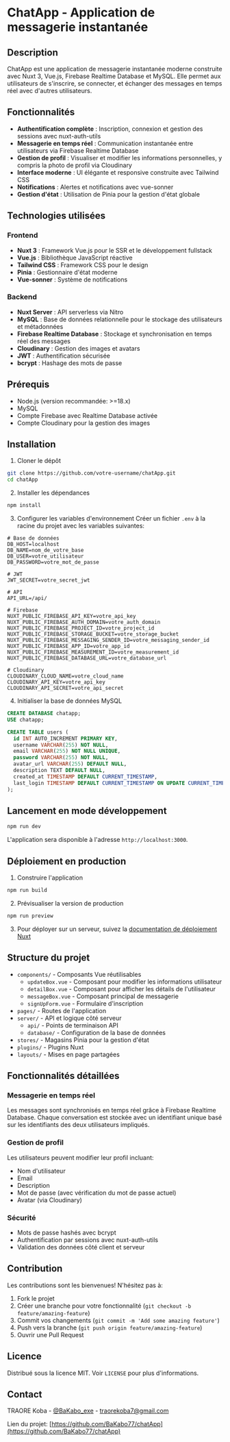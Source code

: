 # ChatApp - Application de messagerie instantanée

## Description
ChatApp est une application de messagerie instantanée moderne construite avec Nuxt 3, Vue.js, Firebase Realtime Database et MySQL. Elle permet aux utilisateurs de s'inscrire, se connecter, et échanger des messages en temps réel avec d'autres utilisateurs.

## Fonctionnalités

- **Authentification complète** : Inscription, connexion et gestion des sessions avec nuxt-auth-utils
- **Messagerie en temps réel** : Communication instantanée entre utilisateurs via Firebase Realtime Database
- **Gestion de profil** : Visualiser et modifier les informations personnelles, y compris la photo de profil via Cloudinary
- **Interface moderne** : UI élégante et responsive construite avec Tailwind CSS
- **Notifications** : Alertes et notifications avec vue-sonner
- **Gestion d'état** : Utilisation de Pinia pour la gestion d'état globale

## Technologies utilisées

### Frontend
- **Nuxt 3** : Framework Vue.js pour le SSR et le développement fullstack
- **Vue.js** : Bibliothèque JavaScript réactive
- **Tailwind CSS** : Framework CSS pour le design
- **Pinia** : Gestionnaire d'état moderne
- **Vue-sonner** : Système de notifications

### Backend
- **Nuxt Server** : API serverless via Nitro
- **MySQL** : Base de données relationnelle pour le stockage des utilisateurs et métadonnées
- **Firebase Realtime Database** : Stockage et synchronisation en temps réel des messages
- **Cloudinary** : Gestion des images et avatars
- **JWT** : Authentification sécurisée
- **bcrypt** : Hashage des mots de passe

## Prérequis

- Node.js (version recommandée: >=18.x)
- MySQL
- Compte Firebase avec Realtime Database activée
- Compte Cloudinary pour la gestion des images

## Installation

1. Cloner le dépôt
```bash
git clone https://github.com/votre-username/chatApp.git
cd chatApp
```

2. Installer les dépendances
```bash
npm install
```

3. Configurer les variables d'environnement
Créer un fichier `.env` à la racine du projet avec les variables suivantes:

```env
# Base de données
DB_HOST=localhost
DB_NAME=nom_de_votre_base
DB_USER=votre_utilisateur
DB_PASSWORD=votre_mot_de_passe

# JWT
JWT_SECRET=votre_secret_jwt

# API
API_URL=/api/

# Firebase
NUXT_PUBLIC_FIREBASE_API_KEY=votre_api_key
NUXT_PUBLIC_FIREBASE_AUTH_DOMAIN=votre_auth_domain
NUXT_PUBLIC_FIREBASE_PROJECT_ID=votre_project_id
NUXT_PUBLIC_FIREBASE_STORAGE_BUCKET=votre_storage_bucket
NUXT_PUBLIC_FIREBASE_MESSAGING_SENDER_ID=votre_messaging_sender_id
NUXT_PUBLIC_FIREBASE_APP_ID=votre_app_id
NUXT_PUBLIC_FIREBASE_MEASUREMENT_ID=votre_measurement_id
NUXT_PUBLIC_FIREBASE_DATABASE_URL=votre_database_url

# Cloudinary
CLOUDINARY_CLOUD_NAME=votre_cloud_name
CLOUDINARY_API_KEY=votre_api_key
CLOUDINARY_API_SECRET=votre_api_secret
```

4. Initialiser la base de données MySQL
```sql
CREATE DATABASE chatapp;
USE chatapp;

CREATE TABLE users (
  id INT AUTO_INCREMENT PRIMARY KEY,
  username VARCHAR(255) NOT NULL,
  email VARCHAR(255) NOT NULL UNIQUE,
  password VARCHAR(255) NOT NULL,
  avatar_url VARCHAR(255) DEFAULT NULL,
  description TEXT DEFAULT NULL,
  created_at TIMESTAMP DEFAULT CURRENT_TIMESTAMP,
  last_login TIMESTAMP DEFAULT CURRENT_TIMESTAMP ON UPDATE CURRENT_TIMESTAMP
);
```

## Lancement en mode développement

```bash
npm run dev
```

L'application sera disponible à l'adresse `http://localhost:3000`.

## Déploiement en production

1. Construire l'application
```bash
npm run build
```

2. Prévisualiser la version de production
```bash
npm run preview
```

3. Pour déployer sur un serveur, suivez la [documentation de déploiement Nuxt](https://nuxt.com/docs/getting-started/deployment)

## Structure du projet

- `components/` - Composants Vue réutilisables
  - `updateBox.vue` - Composant pour modifier les informations utilisateur
  - `detailBox.vue` - Composant pour afficher les détails de l'utilisateur
  - `messageBox.vue` - Composant principal de messagerie
  - `signUpForm.vue` - Formulaire d'inscription
- `pages/` - Routes de l'application
- `server/` - API et logique côté serveur
  - `api/` - Points de terminaison API
  - `database/` - Configuration de la base de données
- `stores/` - Magasins Pinia pour la gestion d'état
- `plugins/` - Plugins Nuxt
- `layouts/` - Mises en page partagées

## Fonctionnalités détaillées

### Messagerie en temps réel
Les messages sont synchronisés en temps réel grâce à Firebase Realtime Database. Chaque conversation est stockée avec un identifiant unique basé sur les identifiants des deux utilisateurs impliqués.

### Gestion de profil
Les utilisateurs peuvent modifier leur profil incluant:
- Nom d'utilisateur
- Email
- Description
- Mot de passe (avec vérification du mot de passe actuel)
- Avatar (via Cloudinary)

### Sécurité
- Mots de passe hashés avec bcrypt
- Authentification par sessions avec nuxt-auth-utils
- Validation des données côté client et serveur

## Contribution
Les contributions sont les bienvenues! N'hésitez pas à:
1. Fork le projet
2. Créer une branche pour votre fonctionnalité (`git checkout -b feature/amazing-feature`)
3. Commit vos changements (`git commit -m 'Add some amazing feature'`)
4. Push vers la branche (`git push origin feature/amazing-feature`)
5. Ouvrir une Pull Request

## Licence
Distribué sous la licence MIT. Voir `LICENSE` pour plus d'informations.

## Contact
TRAORE Koba - [@BaKabo_exe](https://x.com/Bakabo_exe) - traorekoba7@gmail.com

Lien du projet: [https://github.com/BaKabo77/chatApp](https://github.com/BaKabo77/chatApp)
